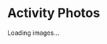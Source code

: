 # Activity Photos

<style>
  .gallery {
    display: grid;
    grid-template-columns: repeat(4, 1fr);
    gap: 10px;
  }
  .gallery img {
    width: 100%;
    height: auto;
    border-radius: 5px;
  }
</style>

<div class="gallery" id="imageGallery">Loading images...</div>

<script>
  const jsonFile = 'images.json'; // JSON file with image names

  fetch(jsonFile)
    .then(response => {
      if (!response.ok) {
        throw new Error('Network response was not ok ' + response.statusText);
      }
      return response.json();
    })
    .then(images => {
      const gallery = document.getElementById('imageGallery');
      gallery.innerHTML = ''; // Remove the loading text

      images.forEach(imageName => {
        let img = document.createElement('img');
        img.src = 'image1.png';  // Ensure this path is correct relative to index.md
        img.alt = imageName;
        gallery.appendChild(img);
      });
    })
    .catch(error => console.error('Error loading images:', error));
</script>
